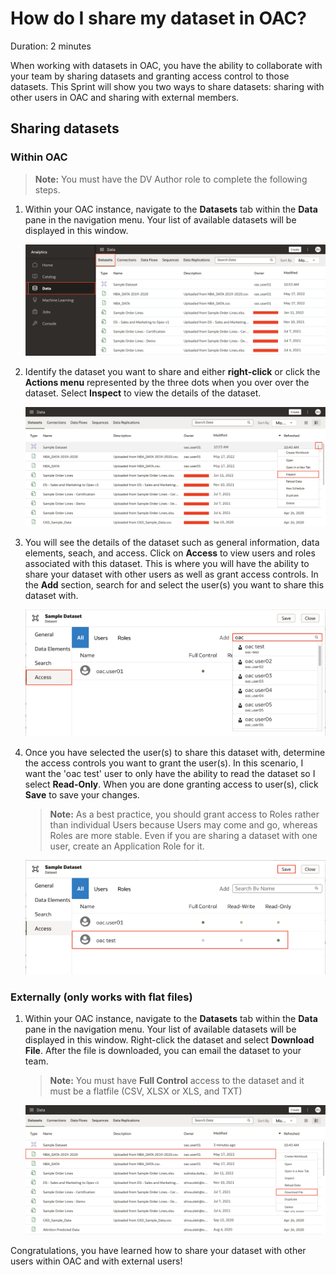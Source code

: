 # How do I share my dataset in OAC?

Duration: 2 minutes

When working with datasets in OAC, you have the ability to collaborate with your team by sharing datasets and granting access control to those datasets. This Sprint will show you two ways to share datasets: sharing with other users in OAC and sharing with external members.

## Sharing datasets

### Within OAC

>**Note:** You must have the DV Author role to complete the following steps.

1. Within your OAC instance, navigate to the **Datasets** tab within the **Data** pane in the navigation menu. Your list of available datasets will be displayed in this window.

    ![Datasets tab](images/data-pane.png)

2. Identify the dataset you want to share and either **right-click** or click the **Actions menu** represented by the three dots when you over over the dataset. Select **Inspect** to view the details of the dataset. 

    ![Inspect dataset](images/inspect.png)

3. You will see the details of the dataset such as general information, data elements, seach, and access. Click on **Access** to view users and roles associated with this dataset. This is where you will have the ability to share your dataset with other users as well as grant access controls. In the **Add** section, search for and select the user(s) you want to share this dataset with.

    ![Access dataset](images/access.png)

4. Once you have selected the user(s) to share this dataset with, determine the access controls you want to grant the user(s). In this scenario, I want the 'oac test' user to only have the ability to read the dataset so I select **Read-Only**. When you are done granting access to user(s), click **Save** to save your changes.
    >**Note:** As a best practice, you should grant access to Roles rather than individual Users because Users may come and go, whereas Roles are more stable. Even if you are sharing a dataset with one user, create an Application Role for it.

    ![Access dataset](images/access-control.png)

### Externally (only works with flat files)

1. Within your OAC instance, navigate to the **Datasets** tab within the **Data** pane in the navigation menu. Your list of available datasets will be displayed in this window. Right-click the dataset and select **Download File**. After the file is downloaded, you can email the dataset to your team. 
    
    >**Note:** You must have **Full Control** access to the dataset and it must be a flatfile (CSV, XLSX or XLS, and TXT)
    
    ![Externally](images/externally.png)

Congratulations, you have learned how to share your dataset with other users within OAC and with external users!